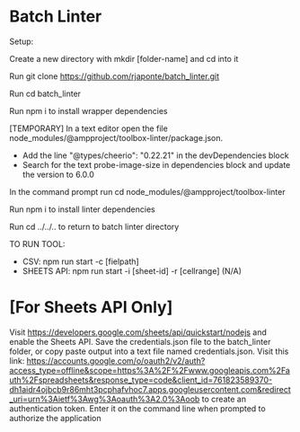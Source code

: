# Batch Linter
Setup:

Create a new directory with mkdir [folder-name] and cd into it

Run git clone https://github.com/rjaponte/batch_linter.git 

Run cd batch_linter

Run npm i to install wrapper dependencies

[TEMPORARY] In a text editor open the file node_modules/@ampproject/toolbox-linter/package.json.
- Add the line  "@types/cheerio": "0.22.21" in the devDependencies block
- Search for the text probe-image-size in dependencies block and update the version to 6.0.0

In the command prompt run cd node_modules/@ampproject/toolbox-linter 

Run npm i to install linter dependencies

Run cd ../../.. to return to batch linter directory


TO RUN TOOL:
- CSV: npm run start -c [fielpath]
- SHEETS API: npm run start -i [sheet-id] -r [cellrange] (N/A)

[For Sheets API Only]
=====================
Visit https://developers.google.com/sheets/api/quickstart/nodejs and enable the Sheets API. Save the credentials.json file to the batch_linter folder, or copy paste output into a text file named credentials.json.
Visit this link: https://accounts.google.com/o/oauth2/v2/auth?access_type=offline&scope=https%3A%2F%2Fwww.googleapis.com%2Fauth%2Fspreadsheets&response_type=code&client_id=761823589370-dh1aidr4ojbcb9r86mht3pcphafvhoc7.apps.googleusercontent.com&redirect_uri=urn%3Aietf%3Awg%3Aoauth%3A2.0%3Aoob to create an authentication token. Enter it on the command line when prompted to authorize the application 

